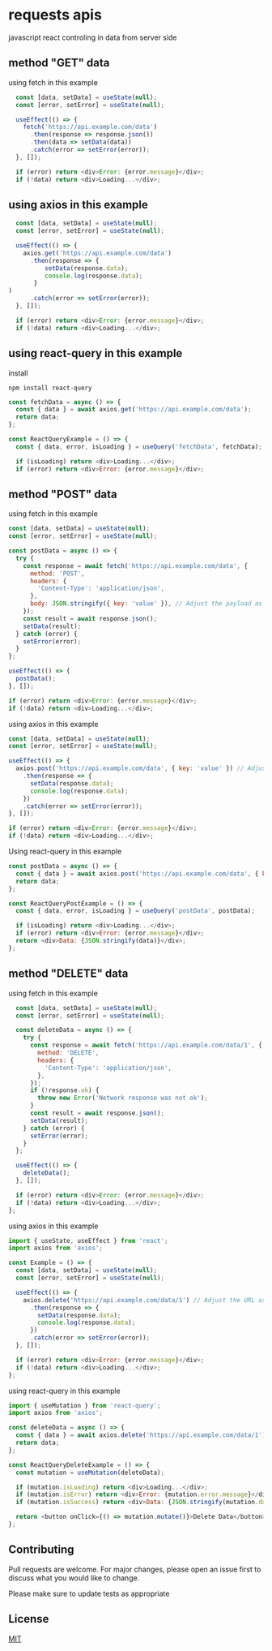 # requests apis

javascript react controling in data from server side

## method "GET" data

using fetch in this example

```javascript
  const [data, setData] = useState(null);
  const [error, setError] = useState(null);

  useEffect(() => {
    fetch('https://api.example.com/data')
      .then(response => response.json())
      .then(data => setData(data))
      .catch(error => setError(error));
  }, []);

  if (error) return <div>Error: {error.message}</div>;
  if (!data) return <div>Loading...</div>;
```

## using axios in this example

```javascript
  const [data, setData] = useState(null);
  const [error, setError] = useState(null);

  useEffect(() => {
    axios.get('https://api.example.com/data')
      .then(response => {
          setData(response.data);
          console.log(response.data);
       }
)
      .catch(error => setError(error));
  }, []);

  if (error) return <div>Error: {error.message}</div>;
  if (!data) return <div>Loading...</div>;
```

## using react-query in this example

install
```bach
npm install react-query
```
```javascript
const fetchData = async () => {
  const { data } = await axios.get('https://api.example.com/data');
  return data;
};

const ReactQueryExample = () => {
  const { data, error, isLoading } = useQuery('fetchData', fetchData);

  if (isLoading) return <div>Loading...</div>;
  if (error) return <div>Error: {error.message}</div>;
```


## method "POST" data

using fetch in this example
```javascript
const [data, setData] = useState(null);
const [error, setError] = useState(null);

const postData = async () => {
  try {
    const response = await fetch('https://api.example.com/data', {
      method: 'POST',
      headers: {
        'Content-Type': 'application/json',
      },
      body: JSON.stringify({ key: 'value' }), // Adjust the payload as needed
    });
    const result = await response.json();
    setData(result);
  } catch (error) {
    setError(error);
  }
};

useEffect(() => {
  postData();
}, []);

if (error) return <div>Error: {error.message}</div>;
if (!data) return <div>Loading...</div>;
```


using axios in this example

```javascript
const [data, setData] = useState(null);
const [error, setError] = useState(null);

useEffect(() => {
  axios.post('https://api.example.com/data', { key: 'value' }) // Adjust the payload as needed
    .then(response => {
      setData(response.data);
      console.log(response.data);
    })
    .catch(error => setError(error));
}, []);

if (error) return <div>Error: {error.message}</div>;
if (!data) return <div>Loading...</div>;
```

Using react-query in this example

```javascript
const postData = async () => {
  const { data } = await axios.post('https://api.example.com/data', { key: 'value' }); // Adjust the payload as needed
  return data;
};

const ReactQueryPostExample = () => {
  const { data, error, isLoading } = useQuery('postData', postData);

  if (isLoading) return <div>Loading...</div>;
  if (error) return <div>Error: {error.message}</div>;
  return <div>Data: {JSON.stringify(data)}</div>;
};

```

## method "DELETE" data

using fetch in this example
``` javascript
  const [data, setData] = useState(null);
  const [error, setError] = useState(null);

  const deleteData = async () => {
    try {
      const response = await fetch('https://api.example.com/data/1', { // Adjust the URL as needed
        method: 'DELETE',
        headers: {
          'Content-Type': 'application/json',
        },
      });
      if (!response.ok) {
        throw new Error('Network response was not ok');
      }
      const result = await response.json();
      setData(result);
    } catch (error) {
      setError(error);
    }
  };

  useEffect(() => {
    deleteData();
  }, []);

  if (error) return <div>Error: {error.message}</div>;
  if (!data) return <div>Loading...</div>;
};
```

using axios in this example
```javascript
import { useState, useEffect } from 'react';
import axios from 'axios';

const Example = () => {
  const [data, setData] = useState(null);
  const [error, setError] = useState(null);

  useEffect(() => {
    axios.delete('https://api.example.com/data/1') // Adjust the URL as needed
      .then(response => {
        setData(response.data);
        console.log(response.data);
      })
      .catch(error => setError(error));
  }, []);

  if (error) return <div>Error: {error.message}</div>;
  if (!data) return <div>Loading...</div>;
};
```

using react-query in this example
```javascript
import { useMutation } from 'react-query';
import axios from 'axios';

const deleteData = async () => {
  const { data } = await axios.delete('https://api.example.com/data/1'); // Adjust the URL as needed
  return data;
};

const ReactQueryDeleteExample = () => {
  const mutation = useMutation(deleteData);

  if (mutation.isLoading) return <div>Loading...</div>;
  if (mutation.isError) return <div>Error: {mutation.error.message}</div>;
  if (mutation.isSuccess) return <div>Data: {JSON.stringify(mutation.data)}</div>;

  return <button onClick={() => mutation.mutate()}>Delete Data</button>;
};
```


## Contributing

Pull requests are welcome. For major changes, please open an issue first
to discuss what you would like to change.

Please make sure to update tests as appropriate

## License

[MIT](https://choosealicense.com/licenses/mit/)
